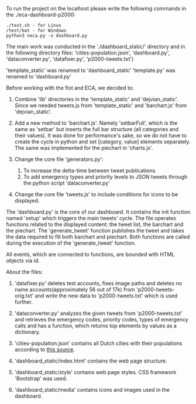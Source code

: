 To run the project on the localhost please write the following commands in the ./eca-dashboard-p2000:
```
./test.sh - for Linux
/test/bat - for Windows
python3 neca.py -s dashboard.py
```
The main work was conducted in the './dashboard_static/' directory and in the following directory files:
'cities-population.json', 'dashboard.py', 'dataconverter.py', 'datafixer.py', 'p2000-tweets.txt')

'template_static' was renamed to 'dashboard_static'
'template.py' was renamed to 'dashboard.py'

Before working with the flot and ECA, we decided to:

1. Combine 'lib' directories in the 'template_static' and 'dejvian_static'. Since we needed tweets.js from 'template_static' and 'barchart.js' from 'dejvian_static'.

2. Add a new method to 'barchart.js'. Namely 'setbarFull', which is the same as 'setbar' but inserts the full bar structure (all categories and their values). It was done for performance's sake, so we do not have to create the cycle in python and set [category, value] elements separately. The same was implemented for the piechart in 'charts.js'.

3. Change the core file 'generators.py':
   1. To increase the delta-time between tweet publications.
   2. To add emergency types and priority levels to JSON tweets through the python script 'dataconverter.py' 

4. Change the core file 'tweets.js' to include conditions for icons to be displayed.

The 'dashboard.py' is the core of our dashboard. It contains the init function named 'setup' which triggers the main tweets' cycle. The file operates functions related to the displayed content: the tweet list, the barchart and the piechart. The 'generate_tweet' function publishes the tweet and takes the data required to fill both barchart and piechart. Both functions are called during the execution of the 'generate_tweet' function.

All events, which are connected to functions, are bounded with HTML objects via id.

About the files:
1. 'datafixer.py' deletes test accounts, fixes image paths and deletes no name accounts(approximately 56 out of 17k) from 'p2000-tweets-orig.txt' and write the new data to 'p2000-tweets.txt' which is used further.

2. 'dataconverter.py' analyzes the given tweets from 'p2000-tweets.txt' and retrieves the emergency codes, priority codes, types of emergency calls and has a function, which returns top elements by values as a dictionary.

3. 'cities-population.json' contains all Dutch cities with their populations according to [this source](https://simplemaps.com/data/nl-cities).

4. 'dashboard_static/index.html' contains the web page structure.

5. 'dashboard_static/style' contains web page styles. CSS framework 'Bootstrap' was used.

6. 'dashboard_static/media' contains icons and images used in the dashboard.